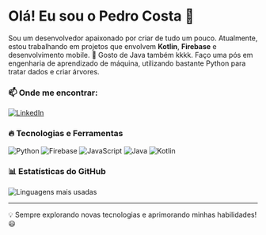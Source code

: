 # Olá! Eu sou o Pedro Costa 👋

Sou um desenvolvedor apaixonado por criar de tudo um pouco. Atualmente, estou trabalhando em projetos que envolvem **Kotlin**, **Firebase** e desenvolvimento mobile. 🚀
Gosto de Java também kkkk. Faço uma pós em engenharia de aprendizado de máquina, utilizando bastante Python para tratar dados e criar árvores.

### 📫 Onde me encontrar:
[![LinkedIn](https://img.shields.io/badge/LinkedIn-blue?style=for-the-badge&logo=linkedin)](https://www.linkedin.com/in/pedro-costa-2802-pcm/)

### 🔥 Tecnologias e Ferramentas

![Python](https://img.shields.io/badge/React-20232A?style=for-the-badge&logo=react&logoColor=61DAFB)
![Firebase](https://img.shields.io/badge/Firebase-ffca28?style=for-the-badge&logo=firebase&logoColor=white)
![JavaScript](https://img.shields.io/badge/JavaScript-F7DF1E?style=for-the-badge&logo=javascript&logoColor=black)
![Java](https://img.shields.io/badge/TailwindCSS-38B2AC?style=for-the-badge&logo=tailwind-css&logoColor=white)
![Kotlin](https://img.shields.io/badge/TailwindCSS-38B2AC?style=for-the-badge&logo=tailwind-css&logoColor=red)

### 📊 Estatísticas do GitHub
![Linguagens mais usadas](https://github-readme-stats.vercel.app/api/top-langs/?username=pecosta23&layout=compact&theme=dracula)

---
💡 Sempre explorando novas tecnologias e aprimorando minhas habilidades! 😃
